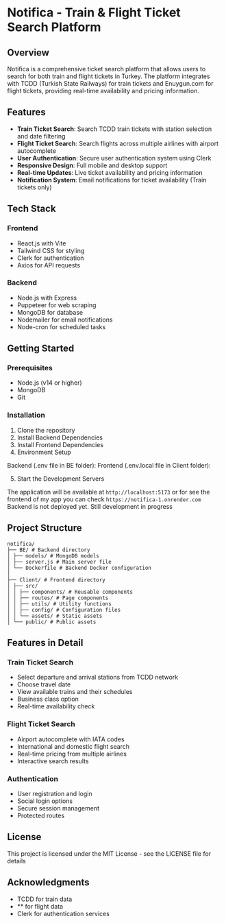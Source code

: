 # Notifica - Train & Flight Ticket Search Platform

## Overview

Notifica is a comprehensive ticket search platform that allows users to search for both train and flight tickets in Turkey. The platform integrates with TCDD (Turkish State Railways) for train tickets and Enuygun.com for flight tickets, providing real-time availability and pricing information.

## Features

- **Train Ticket Search**: Search TCDD train tickets with station selection and date filtering
- **Flight Ticket Search**: Search flights across multiple airlines with airport autocomplete
- **User Authentication**: Secure user authentication system using Clerk
- **Responsive Design**: Full mobile and desktop support
- **Real-time Updates**: Live ticket availability and pricing information
- **Notification System**: Email notifications for ticket availability (Train tickets only)

## Tech Stack

### Frontend

- React.js with Vite
- Tailwind CSS for styling
- Clerk for authentication
- Axios for API requests

### Backend

- Node.js with Express
- Puppeteer for web scraping
- MongoDB for database
- Nodemailer for email notifications
- Node-cron for scheduled tasks

## Getting Started

### Prerequisites

- Node.js (v14 or higher)
- MongoDB
- Git

### Installation

1. Clone the repository
2. Install Backend Dependencies
3. Install Frontend Dependencies
4. Environment Setup

Backend (.env file in BE folder):
Frontend (.env.local file in Client folder):

5. Start the Development Servers

The application will be available at `http://localhost:5173` or for see the frontend of my app you can check `https://notifica-1.onrender.com`
Backend is not deployed yet. Still development in progress

## Project Structure

```
notifica/
├── BE/ # Backend directory
│ ├── models/ # MongoDB models
│ ├── server.js # Main server file
│ └── Dockerfile # Backend Docker configuration
│
├── Client/ # Frontend directory
│ ├── src/
│ │ ├── components/ # Reusable components
│ │ ├── routes/ # Page components
│ │ ├── utils/ # Utility functions
│ │ ├── config/ # Configuration files
│ │ └── assets/ # Static assets
│ └── public/ # Public assets
```

## Features in Detail

### Train Ticket Search

- Select departure and arrival stations from TCDD network
- Choose travel date
- View available trains and their schedules
- Business class option
- Real-time availability check

### Flight Ticket Search

- Airport autocomplete with IATA codes
- International and domestic flight search
- Real-time pricing from multiple airlines
- Interactive search results

### Authentication

- User registration and login
- Social login options
- Secure session management
- Protected routes

## License

This project is licensed under the MIT License - see the LICENSE file for details

## Acknowledgments

- TCDD for train data
- \*\* for flight data
- Clerk for authentication services
